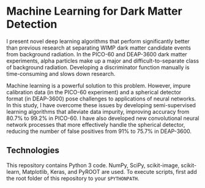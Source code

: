 # Machine Learning for Dark Matter Detection
I present novel deep learning algorithms that perform significantly better than previous research at separating WIMP dark matter candidate events from background radiation. In the PICO-60 and DEAP-3600 dark matter experiments, alpha particles make up a major and difficult-to-separate class of background radiation. Developing a discriminator function manually is time-consuming and slows down research.

Machine learning is a powerful solution to this problem. However, impure calibration data (in the PICO-60 experiment) and a spherical detector format (in DEAP-3600) pose challenges to applications of neural networks. In this study, I have overcome these issues by developing semi-supervised learning algorithms that alleviate data impurity, improving accuracy from 80.7% to 99.2% in PICO-60. I have also developed new convolutional neural network processes that more effectively handle the spherical detector, reducing the number of false positives from 91% to 75.7% in DEAP-3600. 

## Technologies
This repository contains Python 3 code. NumPy, SciPy, scikit-image, scikit-learn, Matplotlib, Keras, and PyROOT are used. To execute scripts, first add the root folder of this repository to your `$PYTHONPATH`.
